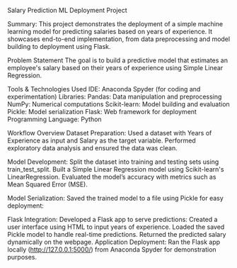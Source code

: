 Salary Prediction ML Deployment Project

Summary:
This project demonstrates the deployment of a simple machine learning model for predicting salaries based on years of experience. It showcases end-to-end implementation, from data preprocessing and model building to deployment using Flask. 

Problem Statement
The goal is to build a predictive model that estimates an employee's salary based on their years of experience using Simple Linear Regression. 

Tools & Technologies Used
IDE: Anaconda Spyder (for coding and experimentation)
Libraries:
Pandas: Data manipulation and preprocessing
NumPy: Numerical computations
Scikit-learn: Model building and evaluation
Pickle: Model serialization
Flask: Web framework for deployment
Programming Language: Python



Workflow Overview
Dataset Preparation:
Used a dataset with Years of Experience as input and Salary as the target variable.
Performed exploratory data analysis and ensured the data was clean.

Model Development:
Split the dataset into training and testing sets using train_test_split.
Built a Simple Linear Regression model using Scikit-learn's LinearRegression.
Evaluated the model’s accuracy with metrics such as Mean Squared Error (MSE).

Model Serialization:
Saved the trained model to a file using Pickle for easy deployment:

Flask Integration:
Developed a Flask app to serve predictions:
Created a user interface using HTML to input years of experience.
Loaded the saved Pickle model to handle real-time predictions.
Returned the predicted salary dynamically on the webpage.
Application Deployment:
Ran the Flask app locally (http://127.0.0.1:5000/) from Anaconda Spyder for demonstration purposes.

